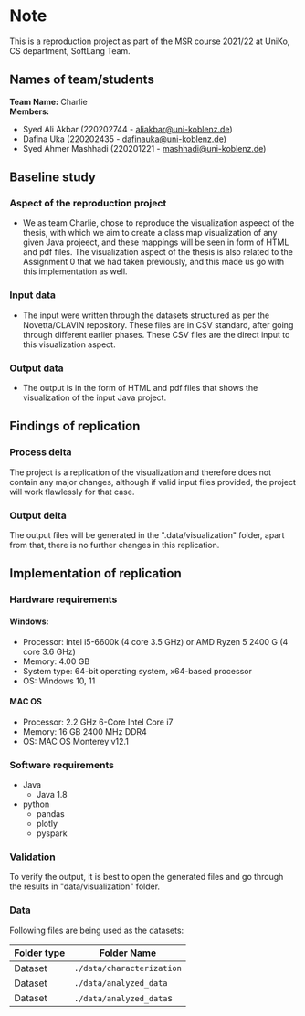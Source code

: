 # Note
This is a reproduction project as part of the MSR course 2021/22 at UniKo, CS department, SoftLang Team.

## Names of team/students

**Team Name:** Charlie  
**Members:** 
- Syed Ali Akbar (220202744 - aliakbar@uni-koblenz.de)
- Dafina Uka (220202435 - dafinauka@uni-koblenz.de)
- Syed Ahmer Mashhadi (220201221 - mashhadi@uni-koblenz.de)

## Baseline study
### Aspect of the reproduction project
- We as team Charlie, chose to reproduce the visualization aspeect of the thesis, with which we aim to create a class map visualization of any given Java projeect, and these mappings will be seen in form of HTML and pdf files. The visualization aspect of the thesis is also related to the Assignment 0 that we had taken previously, and this made us go with this implementation as well. 
### Input data
- The input were written through the datasets structured as per the Novetta/CLAVIN repository. These files are in CSV standard, after going through different earlier phases. These CSV files are the direct input to this visualization aspect.
### Output data
- The output is in the form of HTML and pdf files that shows the visualization of the input Java project.

## Findings of replication

### Process delta
The project is a replication of the visualization and therefore does not contain any major changes, although if valid input files provided, the project will work flawlessly for that case.
### Output delta
The output files will be generated in the ".data/visualization" folder, apart from that, there is no further changes in this replication.

## Implementation of replication
### Hardware requirements
#### Windows: 
- Processor: Intel i5-6600k (4 core 3.5 GHz) or AMD Ryzen 5 2400 G (4 core 3.6 GHz)
- Memory:	4.00 GB
- System type:	64-bit operating system, x64-based processor
- OS:	Windows 10, 11
#### MAC OS
- Processor: 2.2 GHz 6-Core Intel Core i7
- Memory: 16 GB 2400 MHz DDR4
- OS: MAC OS Monterey v12.1
### Software requirements
* Java
	* Java 1.8
* python
	* pandas
	* plotly
	* pyspark
	
### Validation
To verify the output, it is best to open the generated files and go through the results in "data/visualization" folder. 

### Data
Following files are being used as the datasets: 

Folder type  	| 	Folder Name
----------------|--------------
Dataset  		| `./data/characterization`
Dataset  		| `./data/analyzed_data`
Dataset  		| `./data/analyzed_data`s
